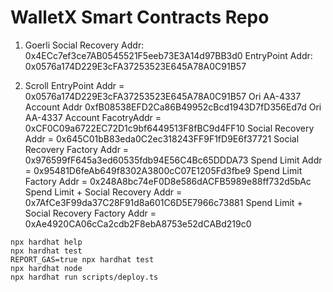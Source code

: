 # WalletX Smart Contracts Repo

1. Goerli
Social Recovery Addr: 0x4ECc7ef3ce7AB0545521F5eeb73E3A14d97BB3d0
EntryPoint Addr: 0x0576a174D229E3cFA37253523E645A78A0C91B57

2. Scroll
EntryPoint Addr = 0x0576a174D229E3cFA37253523E645A78A0C91B57
Ori AA-4337 Account Addr 0xfB08538EFD2Ca86B49952cBcd1943D7fD356Ed7d
Ori AA-4337 Account FacotryAddr = 0xCF0C09a6722EC72D1c9bf6449513F8fBC9d4FF10
Social Recovery Addr = 0x645C01bB83eda0C2ec318243FF9F1fD9E6f37721
Social Recovery Factory Addr = 0x976599fF645a3ed60535fdb94E56C4Bc65DDDA73
Spend Limit Addr = 0x95481D6feAb649f8302A3800cC07E1205Fd3fbe9
Spend Limit Factory Addr = 0x248A8bc74eF0D8e586dACFB5989e88ff732d5bAc
Spend Limit + Social Recovery Addr = 0x7AfCe3F99da37C28F91d8a601C6D5E7966c73881
Spend Limit + Social Recovery Factory Addr = 0xAe4920CA06cCa2cdb2F8ebA8753e52dCABd219c0

```shell
npx hardhat help
npx hardhat test
REPORT_GAS=true npx hardhat test
npx hardhat node
npx hardhat run scripts/deploy.ts
```
